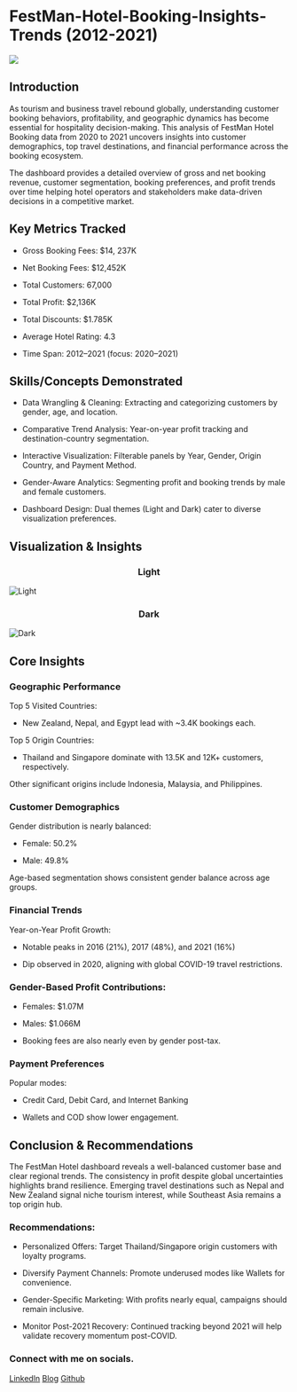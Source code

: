 # FestMan-Hotel-Booking-Insights-Trends (2012-2021)

![](https://github.com/hamadkamorudeen/FestMan-Hotel-Booking-Insights-Trends-2012-2021-/blob/main/Hotel%20Pics.jpg)

## Introduction

As tourism and business travel rebound globally, understanding customer booking behaviors, profitability, and geographic dynamics has become essential for hospitality decision-making. This analysis of FestMan Hotel Booking data from 2020 to 2021 uncovers insights into customer demographics, top travel destinations, and financial performance across the booking ecosystem.

The dashboard provides a detailed overview of gross and net booking revenue, customer segmentation, booking preferences, and profit trends over time helping hotel operators and stakeholders make data-driven decisions in a competitive market.


## Key Metrics Tracked
- Gross Booking Fees: $14, 237K

- Net Booking Fees: $12,452K

- Total Customers: 67,000

- Total Profit: $2,136K

- Total Discounts: $1.785K

- Average Hotel Rating: 4.3

- Time Span: 2012–2021 (focus: 2020–2021)


## Skills/Concepts Demonstrated
- Data Wrangling & Cleaning: Extracting and categorizing customers by gender, age, and location.

- Comparative Trend Analysis: Year-on-year profit tracking and destination-country segmentation.

- Interactive Visualization: Filterable panels by Year, Gender, Origin Country, and Payment Method.

- Gender-Aware Analytics: Segmenting profit and booking trends by male and female customers.

- Dashboard Design: Dual themes (Light and Dark) cater to diverse visualization preferences.


## Visualization & Insights
### <p align="center">Light
![Light](https://github.com/hamadkamorudeen/FestMan-Hotel-Booking-Insights-Trends-2012-2021-/blob/main/FESTMAN%20HOTEL%20BOOKING%20LIGHT.jpg)

### <p align="center">Dark
![Dark](https://github.com/hamadkamorudeen/FestMan-Hotel-Booking-Insights-Trends-2012-2021-/blob/main/FESTMAN%20HOTEL%20BOOKING%20DARK.jpg)

## Core Insights
### Geographic Performance
Top 5 Visited Countries:

- New Zealand, Nepal, and Egypt lead with ~3.4K bookings each.

Top 5 Origin Countries:

- Thailand and Singapore dominate with 13.5K and 12K+ customers, respectively.

Other significant origins include Indonesia, Malaysia, and Philippines.

### Customer Demographics
Gender distribution is nearly balanced:

- Female: 50.2%

- Male: 49.8%

Age-based segmentation shows consistent gender balance across age groups.

### Financial Trends
Year-on-Year Profit Growth:

- Notable peaks in 2016 (21%), 2017 (48%), and 2021 (16%)

- Dip observed in 2020, aligning with global COVID-19 travel restrictions.

### Gender-Based Profit Contributions:

- Females: $1.07M

- Males: $1.066M

- Booking fees are also nearly even by gender post-tax.

### Payment Preferences
Popular modes:

- Credit Card, Debit Card, and Internet Banking

- Wallets and COD show lower engagement.


## Conclusion & Recommendations
The FestMan Hotel dashboard reveals a well-balanced customer base and clear regional trends. The consistency in profit despite global uncertainties highlights brand resilience. Emerging travel destinations such as Nepal and New Zealand signal niche tourism interest, while Southeast Asia remains a top origin hub.

### Recommendations:
- Personalized Offers: Target Thailand/Singapore origin customers with loyalty programs.

- Diversify Payment Channels: Promote underused modes like Wallets for convenience.

- Gender-Specific Marketing: With profits nearly equal, campaigns should remain inclusive.

- Monitor Post-2021 Recovery: Continued tracking beyond 2021 will help validate recovery momentum post-COVID.


### Connect with me on socials.
[Linkedln](https://www.linkedin.com/in/hamadkamorudeen/)
[Blog](https://medium.com/@hamadkamorudeen)
[Github](https://github.com/hamadkamorudeen)




